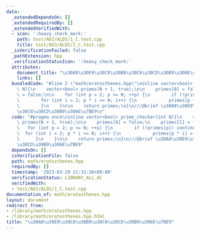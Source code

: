 ```yaml
---
data:
  _extendedDependsOn: []
  _extendedRequiredBy: []
  _extendedVerifiedWith:
  - icon: ':heavy_check_mark:'
    path: test/AOJ/ALDS/1_C.test.cpp
    title: test/AOJ/ALDS/1_C.test.cpp
  _isVerificationFailed: false
  _pathExtension: hpp
  _verificationStatusIcon: ':heavy_check_mark:'
  attributes:
    document_title: "\u30A8\u30E9\u30C8\u30B9\u30C6\u30CD\u30B9\u306E\u7BE9"
    links: []
  bundledCode: "#line 2 \"math/eratosthenes.hpp\"\ninline vector<bool> prime_checker(int\
    \ N){\n    vector<bool> primes(N + 1, true);\n\n    primes[0] = false;\n    primes[1]\
    \ = false;\n\n    for (int p = 2; p <= N; ++p) {\n        if (!primes[p]) continue;\n\
    \        for (int i = 2; p * i <= N; i++) {\n            primes[p * i] = false;\n\
    \        }\n    }\n\n    return primes;\n}\n///@brief \u30A8\u30E9\u30C8\u30B9\
    \u30C6\u30CD\u30B9\u306E\u7BE9\n"
  code: "#pragma once\ninline vector<bool> prime_checker(int N){\n    vector<bool>\
    \ primes(N + 1, true);\n\n    primes[0] = false;\n    primes[1] = false;\n\n \
    \   for (int p = 2; p <= N; ++p) {\n        if (!primes[p]) continue;\n      \
    \  for (int i = 2; p * i <= N; i++) {\n            primes[p * i] = false;\n  \
    \      }\n    }\n\n    return primes;\n}\n///@brief \u30A8\u30E9\u30C8\u30B9\u30C6\
    \u30CD\u30B9\u306E\u7BE9"
  dependsOn: []
  isVerificationFile: false
  path: math/eratosthenes.hpp
  requiredBy: []
  timestamp: '2023-03-29 21:31:36+09:00'
  verificationStatus: LIBRARY_ALL_AC
  verifiedWith:
  - test/AOJ/ALDS/1_C.test.cpp
documentation_of: math/eratosthenes.hpp
layout: document
redirect_from:
- /library/math/eratosthenes.hpp
- /library/math/eratosthenes.hpp.html
title: "\u30A8\u30E9\u30C8\u30B9\u30C6\u30CD\u30B9\u306E\u7BE9"
---
```

